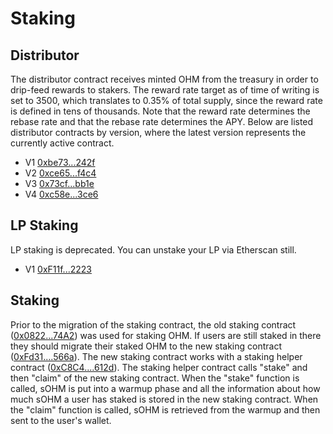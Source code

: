 # Staking

## Distributor

The distributor contract receives minted OHM from the treasury in order to drip-feed rewards to stakers. The reward rate target as of time of writing is set to 3500, which translates to 0.35% of total supply, since the reward rate is defined in tens of thousands. Note that the reward rate determines the rebase rate and that the rebase rate determines the APY. Below are listed distributor contracts by version, where the latest version represents the currently active contract.

* V1 [0xbe73...242f](https://etherscan.io/address/0xbe731507810C8747C3E01E62c676b1cA6F93242f)
* V2 [0xce65...f4c4](https://etherscan.io/address/0xce6568338708400d03f430d29f2eb40a33a3f4c4)
* V3 [0x73cf...bb1e](https://etherscan.io/address/0x73cfe6b116d161a2f9c165f7fc5270fb7dd2bb1e)
* V4 [0xc58e...3ce6](https://etherscan.io/address/0xc58e923bf8a00e4361fe3f4275226a543d7d3ce6)

## LP Staking

LP staking is deprecated. You can unstake your LP via Etherscan still.

* V1 [0xF11f...2223](https://etherscan.io/address/0xF11f0F078BfaF05a28Eac345Bb84fcb2a3722223)

## Staking

Prior to the migration of the staking contract, the old staking contract \([0x0822...74A2](https://etherscan.io/address/0x0822F3C03dcc24d200AFF33493Dc08d0e1f274A2)\) was used for staking OHM. If users are still staked in there they should migrate their staked OHM to the new staking contract \([0xFd31....566a](https://etherscan.io/address/0xFd31c7d00Ca47653c6Ce64Af53c1571f9C36566a)\). The new staking contract works with a staking helper contract \([0xC8C4....612d](https://etherscan.io/address/0xC8C436271f9A6F10a5B80c8b8eD7D0E8f37a612d)\). The staking helper contract calls "stake" and then "claim" of the new staking contract. When the "stake" function is called, sOHM is put into a warmup phase and all the information about how much sOHM a user has staked is stored in the new staking contract. When the "claim" function is called, sOHM is retrieved from the warmup and then sent to the user's wallet.

